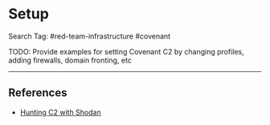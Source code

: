 # Setup

Search Tag: #red-team-infrastructure #covenant

TODO: Provide examples for setting Covenant C2 by changing profiles, adding firewalls, domain fronting, etc

---
## References

- [Hunting C2 with Shodan](https://michaelkoczwara.medium.com/hunting-c2-with-shodan-223ca250d06f)